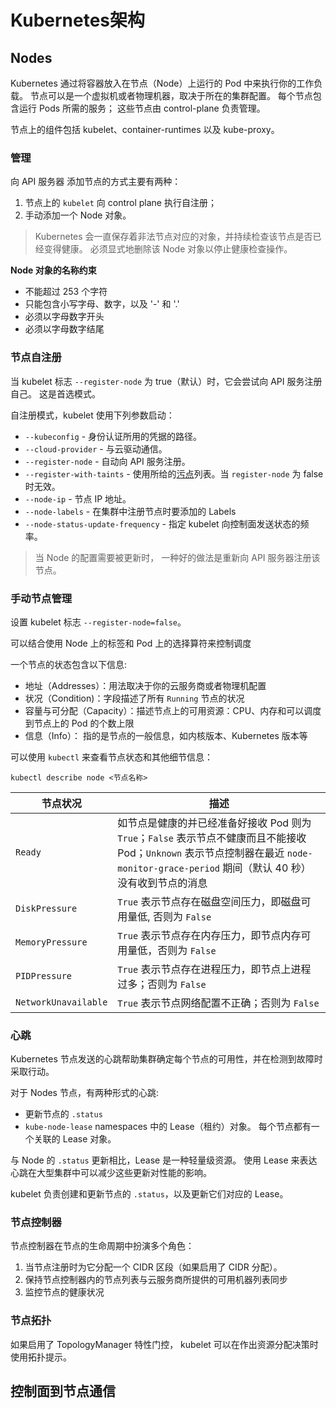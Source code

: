 # Kubernetes架构

## Nodes

Kubernetes 通过将容器放入在节点（Node）上运行的 Pod 中来执行你的工作负载。 节点可以是一个虚拟机或者物理机器，取决于所在的集群配置。 每个节点包含运行 Pods 所需的服务； 这些节点由 control-plane 负责管理。

节点上的组件包括 kubelet、container-runtimes 以及 kube-proxy。

### 管理

向 API 服务器 添加节点的方式主要有两种：

1. 节点上的 `kubelet` 向 control plane 执行自注册；
2. 手动添加一个 Node 对象。

> Kubernetes 会一直保存着非法节点对应的对象，并持续检查该节点是否已经变得健康。 必须显式地删除该 Node 对象以停止健康检查操作。

**Node 对象的名称约束**

- 不能超过 253 个字符
- 只能包含小写字母、数字，以及 '-' 和 '.'
- 必须以字母数字开头
- 必须以字母数字结尾

### 节点自注册

当 kubelet 标志 `--register-node` 为 true（默认）时，它会尝试向 API 服务注册自己。 这是首选模式。

自注册模式，kubelet 使用下列参数启动：

- `--kubeconfig` - 身份认证所用的凭据的路径。
- `--cloud-provider` - 与云驱动通信。
- `--register-node` - 自动向 API 服务注册。
- `--register-with-taints` - 使用所给的[污点](https://kubernetes.io/zh/docs/concepts/scheduling-eviction/taint-and-toleration/)列表。当 `register-node` 为 false 时无效。
- `--node-ip` - 节点 IP 地址。
- `--node-labels` - 在集群中注册节点时要添加的 Labels
- `--node-status-update-frequency` - 指定 kubelet 向控制面发送状态的频率。

> 当 Node 的配置需要被更新时， 一种好的做法是重新向 API 服务器注册该节点。

### 手动节点管理

设置 kubelet 标志 `--register-node=false`。

可以结合使用 Node 上的标签和 Pod 上的选择算符来控制调度

一个节点的状态包含以下信息:

- 地址（Addresses）：用法取决于你的云服务商或者物理机配置
- 状况（Condition)：字段描述了所有 `Running` 节点的状况
- 容量与可分配（Capacity）：描述节点上的可用资源：CPU、内存和可以调度到节点上的 Pod 的个数上限
- 信息（Info）： 指的是节点的一般信息，如内核版本、Kubernetes 版本等

可以使用 `kubectl` 来查看节点状态和其他细节信息：

```shell
kubectl describe node <节点名称>
```

| 节点状况             | 描述                                                         |
| -------------------- | ------------------------------------------------------------ |
| `Ready`              | 如节点是健康的并已经准备好接收 Pod 则为 `True`；`False` 表示节点不健康而且不能接收 Pod；`Unknown` 表示节点控制器在最近 `node-monitor-grace-period` 期间（默认 40 秒）没有收到节点的消息 |
| `DiskPressure`       | `True` 表示节点存在磁盘空间压力，即磁盘可用量低, 否则为 `False` |
| `MemoryPressure`     | `True` 表示节点存在内存压力，即节点内存可用量低，否则为 `False` |
| `PIDPressure`        | `True` 表示节点存在进程压力，即节点上进程过多；否则为 `False` |
| `NetworkUnavailable` | `True` 表示节点网络配置不正确；否则为 `False`                |

### 心跳 

Kubernetes 节点发送的心跳帮助集群确定每个节点的可用性，并在检测到故障时采取行动。

对于 Nodes 节点，有两种形式的心跳:

- 更新节点的 `.status`
- `kube-node-lease` namespaces 中的 Lease（租约）对象。 每个节点都有一个关联的 Lease 对象。

与 Node 的 `.status` 更新相比，Lease 是一种轻量级资源。 使用 Lease 来表达心跳在大型集群中可以减少这些更新对性能的影响。

kubelet 负责创建和更新节点的 `.status`，以及更新它们对应的 Lease。

### 节点控制器

节点控制器在节点的生命周期中扮演多个角色：

1. 当节点注册时为它分配一个 CIDR 区段（如果启用了 CIDR 分配）。
2. 保持节点控制器内的节点列表与云服务商所提供的可用机器列表同步
3. 监控节点的健康状况

### 节点拓扑

如果启用了 TopologyManager 特性门控， kubelet 可以在作出资源分配决策时使用拓扑提示。 

## 控制面到节点通信